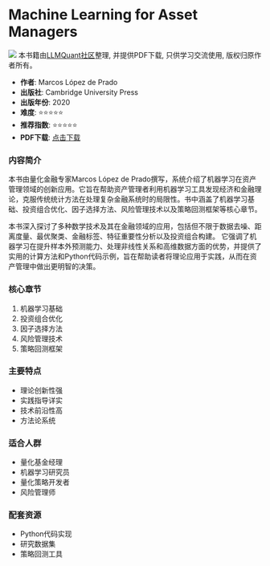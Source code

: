 # Machine Learning for Asset Managers

![](https://fastly.jsdelivr.net/gh/bucketio/img3@main/2024/09/04/1725464231869-e0b2f727-2a0f-4270-bf6c-31ddc350426a.gif)
本书籍由[LLMQuant社区](https://llmquant.com/)整理, 并提供PDF下载, 只供学习交流使用, 版权归原作者所有。


- **作者**: Marcos López de Prado
- **出版社**: Cambridge University Press
- **出版年份**: 2020
- **难度**: ⭐⭐⭐⭐⭐
- **推荐指数**: ⭐⭐⭐⭐⭐
- **PDF下载**: [点击下载](https://quant-wiki.com/pdf/Machine%20Learning%20for%20Asset%20Managers-Cambridge%20University%20Press%20%282020%29.pdf)

### 内容简介

本书由量化金融专家Marcos López de Prado撰写，系统介绍了机器学习在资产管理领域的创新应用。它旨在帮助资产管理者利用机器学习工具发现经济和金融理论，克服传统统计方法在处理复杂金融系统时的局限性。书中涵盖了机器学习基础、投资组合优化、因子选择方法、风险管理技术以及策略回测框架等核心章节。

本书深入探讨了多种数学技术及其在金融领域的应用，包括但不限于数据去噪、距离度量、最优聚类、金融标签、特征重要性分析以及投资组合构建。 它强调了机器学习在提升样本外预测能力、处理非线性关系和高维数据方面的优势，并提供了实用的计算方法和Python代码示例，旨在帮助读者将理论应用于实践，从而在资产管理中做出更明智的决策。

### 核心章节

1. 机器学习基础
2. 投资组合优化
3. 因子选择方法
4. 风险管理技术
5. 策略回测框架

### 主要特点

- 理论创新性强
- 实践指导详实
- 技术前沿性高
- 方法论系统

### 适合人群

- 量化基金经理
- 机器学习研究员
- 量化策略开发者
- 风险管理师

### 配套资源

- Python代码实现
- 研究数据集
- 策略回测工具